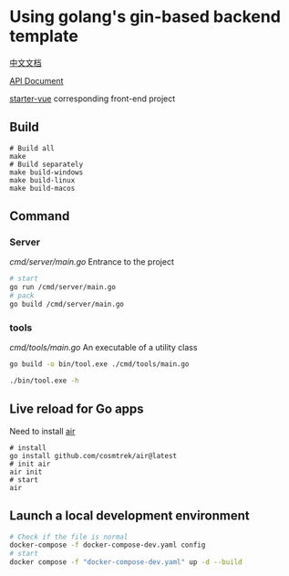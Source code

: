 # Using golang's gin-based backend template

[中文文档](./README-CN.md)

[API Document](https://www.apifox.cn/apidoc/project-2379970/api-65717385)

[starter-vue](https://github.com/zhaogongchengsi/starter-vue) corresponding front-end project


## Build
```shell
# Build all
make
# Build separately
make build-windows
make build-linux
make build-macos
```

## Command

### Server
*cmd/server/main.go* Entrance to the project
```sh
# start
go run /cmd/server/main.go
# pack
go build /cmd/server/main.go
```

### tools
*cmd/tools/main.go* An executable of a utility class
```sh
go build -o bin/tool.exe ./cmd/tools/main.go

./bin/tool.exe -h
```

## Live reload for Go apps

Need to install [air](https://github.com/cosmtrek/air)
```shell
# install
go install github.com/cosmtrek/air@latest
# init air
air init
# start
air
```

## Launch a local development environment

```sh
# Check if the file is normal
docker-compose -f docker-compose-dev.yaml config
# start
docker compose -f "docker-compose-dev.yaml" up -d --build
```

